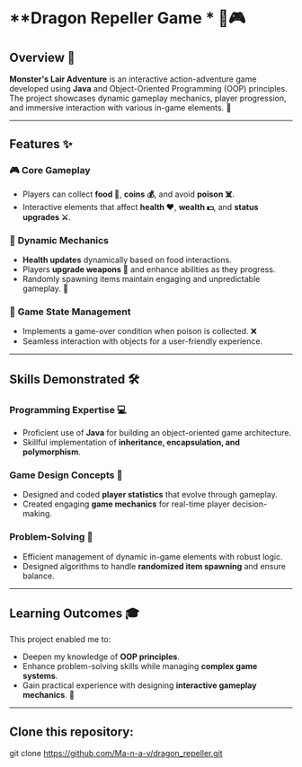 # **Dragon Repeller Game * 🐉🎮

## **Overview** 📝
**Monster's Lair Adventure** is an interactive action-adventure game developed using **Java** and Object-Oriented Programming (OOP) principles. The project showcases dynamic gameplay mechanics, player progression, and immersive interaction with various in-game elements. 🌟

---

## **Features** ✨

### 🎮 **Core Gameplay**
- Players can collect **food 🍎**, **coins 💰**, and avoid **poison ☠️**.
- Interactive elements that affect **health ❤️**, **wealth 💵**, and **status upgrades ⚔️**.

### 🚀 **Dynamic Mechanics**
- **Health updates** dynamically based on food interactions.
- Players **upgrade weapons 🔪** and enhance abilities as they progress.
- Randomly spawning items maintain engaging and unpredictable gameplay. 🎲

### 🔄 **Game State Management**
- Implements a game-over condition when poison is collected. ❌
- Seamless interaction with objects for a user-friendly experience.

---

## **Skills Demonstrated** 🛠️

### **Programming Expertise** 💻
- Proficient use of **Java** for building an object-oriented game architecture.
- Skillful implementation of **inheritance, encapsulation, and polymorphism**.

### **Game Design Concepts** 🎨
- Designed and coded **player statistics** that evolve through gameplay.
- Created engaging **game mechanics** for real-time player decision-making.

### **Problem-Solving** 🧠
- Efficient management of dynamic in-game elements with robust logic.
- Designed algorithms to handle **randomized item spawning** and ensure balance.

---

## **Learning Outcomes** 🎓
This project enabled me to:
- Deepen my knowledge of **OOP principles**.
- Enhance problem-solving skills while managing **complex game systems**.
- Gain practical experience with designing **interactive gameplay mechanics**. 🚀

---

## Clone this repository:
git clone https://github.com/Ma-n-a-v/dragon_repeller.git
